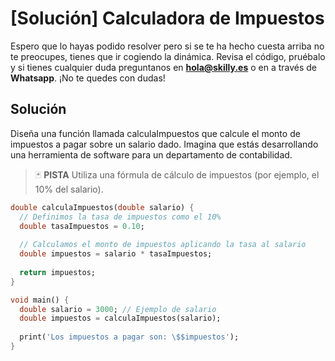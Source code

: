 #  [Solución] Calculadora de Impuestos

Espero que lo hayas podido resolver pero si se te ha hecho cuesta arriba no te preocupes, tienes que ir cogiendo la dinámica. Revisa el código, pruébalo y si tienes cualquier duda preguntanos en **hola@skilly.es** o en a través de **Whatsapp**.
¡No te quedes con dudas!

## Solución

Diseña una función llamada calculaImpuestos que calcule el monto de impuestos a pagar sobre un salario dado. Imagina que estás desarrollando una herramienta de software para un departamento de contabilidad.

> :black_joker: **PISTA**
> Utiliza una fórmula de cálculo de impuestos (por ejemplo, el 10% del salario).

~~~dart
double calculaImpuestos(double salario) {
  // Definimos la tasa de impuestos como el 10%
  double tasaImpuestos = 0.10;
  
  // Calculamos el monto de impuestos aplicando la tasa al salario
  double impuestos = salario * tasaImpuestos;
  
  return impuestos;
}

void main() {
  double salario = 3000; // Ejemplo de salario
  double impuestos = calculaImpuestos(salario);
  
  print('Los impuestos a pagar son: \$$impuestos');
}
~~~
